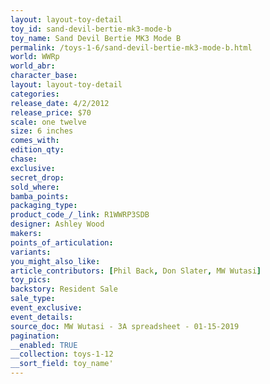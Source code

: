 ```yaml
---
layout: layout-toy-detail 
toy_id: sand-devil-bertie-mk3-mode-b
toy_name: Sand Devil Bertie MK3 Mode B
permalink: /toys-1-6/sand-devil-bertie-mk3-mode-b.html
world: WWRp
world_abr: 
character_base: 
layout: layout-toy-detail
categories: 
release_date: 4/2/2012
release_price: $70 
scale: one twelve
size: 6 inches
comes_with: 
edition_qty: 
chase: 
exclusive: 
secret_drop: 
sold_where: 
bamba_points: 
packaging_type: 
product_code_/_link: R1WWRP3SDB
designer: Ashley Wood
makers: 
points_of_articulation: 
variants: 
you_might_also_like: 
article_contributors: [Phil Back, Don Slater, MW Wutasi]
toy_pics: 
backstory: Resident Sale
sale_type: 
event_exclusive: 
event_details: 
source_doc: MW Wutasi - 3A spreadsheet - 01-15-2019
pagination: 
__enabled: TRUE
__collection: toys-1-12
__sort_field: toy_name'
---
```

